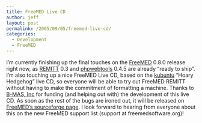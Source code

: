 ```yaml
---
title: FreeMED Live CD
author: jeff
layout: post
permalink: /2005/09/05/freemed-live-cd/
categories:
  - Development
  - FreeMED
---
```


I’m currently finishing up the final touches on the [FreeMED][1] 0.8.0 release right now, as [REMITT][2] 0.3 and [phpwebtools][3] 0.4.5 are already “ready to ship”. I’m also touching up a nice FreeMED Live CD, based on the [kubuntu][4] “Hoary Hedgehog” live CD, so everyone will be able to try out FreeMED REMITT without having to make the commitment of formatting a machine. Thanks to [B-MAS, Inc][5] for funding (and helping out with) the development of this live CD. As soon as the rest of the bugs are ironed out, it will be released on [FreeMED’s sourceforge page][6]. I look forward to hearing from everyone about this on the new FreeMED support list (support at freemedsoftware.org)!

 [1]: http://freemedsoftware.org/
 [2]: http://remitt.org/
 [3]: http://sourceforge.net/projects/phpwebtools/
 [4]: http://www.kubuntu.org/
 [5]: http://www.b-mas.com/
 [6]: http://sourceforge.net/projects/freemed
